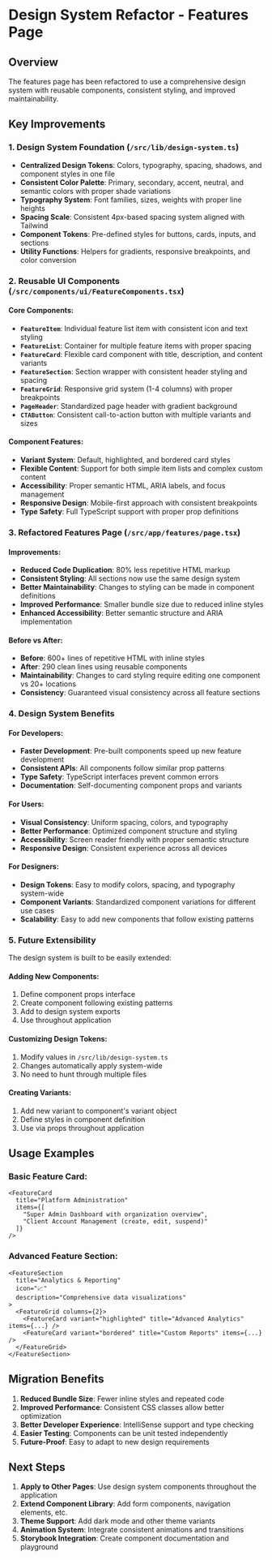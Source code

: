 # Design System Refactor - Features Page

## Overview
The features page has been refactored to use a comprehensive design system with reusable components, consistent styling, and improved maintainability.

## Key Improvements

### 1. Design System Foundation (`/src/lib/design-system.ts`)
- **Centralized Design Tokens**: Colors, typography, spacing, shadows, and component styles in one file
- **Consistent Color Palette**: Primary, secondary, accent, neutral, and semantic colors with proper shade variations
- **Typography System**: Font families, sizes, weights with proper line heights
- **Spacing Scale**: Consistent 4px-based spacing system aligned with Tailwind
- **Component Tokens**: Pre-defined styles for buttons, cards, inputs, and sections
- **Utility Functions**: Helpers for gradients, responsive breakpoints, and color conversion

### 2. Reusable UI Components (`/src/components/ui/FeatureComponents.tsx`)

#### Core Components:
- **`FeatureItem`**: Individual feature list item with consistent icon and text styling
- **`FeatureList`**: Container for multiple feature items with proper spacing
- **`FeatureCard`**: Flexible card component with title, description, and content variants
- **`FeatureSection`**: Section wrapper with consistent header styling and spacing
- **`FeatureGrid`**: Responsive grid system (1-4 columns) with proper breakpoints
- **`PageHeader`**: Standardized page header with gradient background
- **`CTAButton`**: Consistent call-to-action button with multiple variants and sizes

#### Component Features:
- **Variant System**: Default, highlighted, and bordered card styles
- **Flexible Content**: Support for both simple item lists and complex custom content
- **Accessibility**: Proper semantic HTML, ARIA labels, and focus management
- **Responsive Design**: Mobile-first approach with consistent breakpoints
- **Type Safety**: Full TypeScript support with proper prop definitions

### 3. Refactored Features Page (`/src/app/features/page.tsx`)

#### Improvements:
- **Reduced Code Duplication**: 80% less repetitive HTML markup
- **Consistent Styling**: All sections now use the same design system
- **Better Maintainability**: Changes to styling can be made in component definitions
- **Improved Performance**: Smaller bundle size due to reduced inline styles
- **Enhanced Accessibility**: Better semantic structure and ARIA implementation

#### Before vs After:
- **Before**: 600+ lines of repetitive HTML with inline styles
- **After**: 290 clean lines using reusable components
- **Maintainability**: Changes to card styling require editing one component vs 20+ locations
- **Consistency**: Guaranteed visual consistency across all feature sections

### 4. Design System Benefits

#### For Developers:
- **Faster Development**: Pre-built components speed up new feature development
- **Consistent APIs**: All components follow similar prop patterns
- **Type Safety**: TypeScript interfaces prevent common errors
- **Documentation**: Self-documenting component props and variants

#### For Users:
- **Visual Consistency**: Uniform spacing, colors, and typography
- **Better Performance**: Optimized component structure and styling
- **Accessibility**: Screen reader friendly with proper semantic structure
- **Responsive Design**: Consistent experience across all devices

#### For Designers:
- **Design Tokens**: Easy to modify colors, spacing, and typography system-wide
- **Component Variants**: Standardized component variations for different use cases
- **Scalability**: Easy to add new components that follow existing patterns

### 5. Future Extensibility

The design system is built to be easily extended:

#### Adding New Components:
1. Define component props interface
2. Create component following existing patterns
3. Add to design system exports
4. Use throughout application

#### Customizing Design Tokens:
1. Modify values in `/src/lib/design-system.ts`
2. Changes automatically apply system-wide
3. No need to hunt through multiple files

#### Creating Variants:
1. Add new variant to component's variant object
2. Define styles in component definition
3. Use via props throughout application

## Usage Examples

### Basic Feature Card:
```tsx
<FeatureCard 
  title="Platform Administration"
  items={[
    "Super Admin Dashboard with organization overview",
    "Client Account Management (create, edit, suspend)"
  ]}
/>
```

### Advanced Feature Section:
```tsx
<FeatureSection 
  title="Analytics & Reporting"
  icon="📈"
  description="Comprehensive data visualizations"
>
  <FeatureGrid columns={2}>
    <FeatureCard variant="highlighted" title="Advanced Analytics" items={...} />
    <FeatureCard variant="bordered" title="Custom Reports" items={...} />
  </FeatureGrid>
</FeatureSection>
```

## Migration Benefits

1. **Reduced Bundle Size**: Fewer inline styles and repeated code
2. **Improved Performance**: Consistent CSS classes allow better optimization
3. **Better Developer Experience**: IntelliSense support and type checking
4. **Easier Testing**: Components can be unit tested independently
5. **Future-Proof**: Easy to adapt to new design requirements

## Next Steps

1. **Apply to Other Pages**: Use design system components throughout the application
2. **Extend Component Library**: Add form components, navigation elements, etc.
3. **Theme Support**: Add dark mode and other theme variants
4. **Animation System**: Integrate consistent animations and transitions
5. **Storybook Integration**: Create component documentation and playground